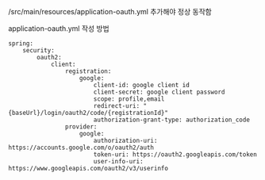 /src/main/resources/application-oauth.yml 추가해야 정상 동작함

application-oauth.yml 작성 방법


    spring:
        security:
            oauth2:
                client:
                    registration:
                        google:
                            client-id: google client id
                            client-secret: google client password
                            scope: profile,email
                            redirect-uri: "{baseUrl}/login/oauth2/code/{registrationId}"
                            authorization-grant-type: authorization_code
                    provider:
                        google:
                            authorization-uri: https://accounts.google.com/o/oauth2/auth
                            token-uri: https://oauth2.googleapis.com/token
                            user-info-uri: https://www.googleapis.com/oauth2/v3/userinfo
